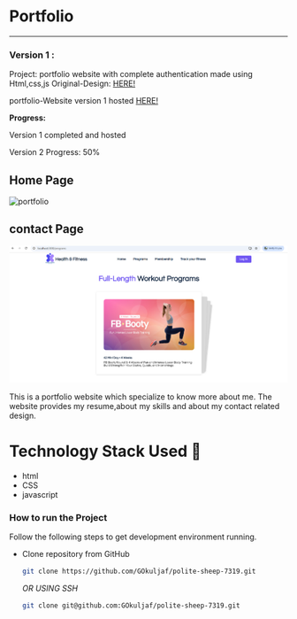 
# Portfolio 

-----
### Version 1 : 
Project: portfolio website with complete authentication made using Html,css,js
Original-Design: [HERE!](file:///C:/Users/ADMIN/Downloads/NM-project-main/NM-project-main/NM-project-main/index.html)

portfolio-Website version 1 hosted [HERE!](https://healthfitness1reactapp.netlify.app/)

**Progress:**

Version 1 completed and hosted

Version 2 Progress: 50%


## Home Page
![portfolio](https://github.com/GOkuljaf/polite-sheep-7319/assets/img/Home_page.png)

## contact Page
![portfolio](https://github.com/GOkuljaf/fitflex/blob/main/src/assets/img/program.png)

This is a portfolio website which specialize to know more about me. The website provides my resume,about my skills and about my contact related design.


# Technology Stack Used 🌟
* html
* CSS
* javascript


### How to run the Project

Follow the following steps to get development environment running.

* Clone repository from GitHub

  ```bash
  git clone https://github.com/GOkuljaf/polite-sheep-7319.git
  ```

   _OR USING SSH_

  ```bash
  git clone git@github.com:GOkuljaf/polite-sheep-7319.git
  ```